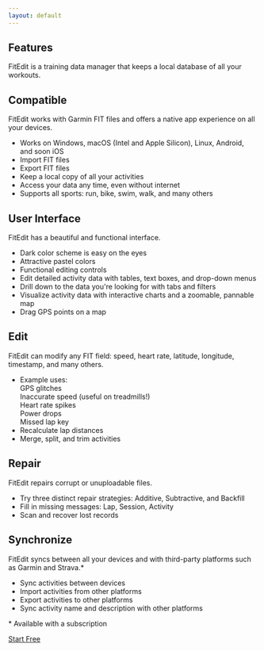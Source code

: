 ```yaml
---
layout: default
---
```


<main>
<section class="section">

<h1>Features</h1>

<p>FitEdit is a training data manager that keeps a local database of all your workouts.</p>
      
<h2>Compatible</h2>

<p>FitEdit works with Garmin FIT files and offers a native app experience on all your devices.</p>
<ul>
  <li>Works on Windows, macOS (Intel and Apple Silicon), Linux, Android, and soon iOS</li>
  <li>Import FIT files</li>
  <li>Export FIT files</li>
  <li>Keep a local copy of all your activities</li>
  <li>Access your data any time, even without internet</li>
  <li>Supports all sports: run, bike, swim, walk, and many others</li>
</ul>

<h2>User Interface</h2>

<p>FitEdit has a beautiful and functional interface.</p>

<ul>
  <li>Dark color scheme is easy on the eyes</li>
  <li>Attractive pastel colors</li>
  <li>Functional editing controls</li>
  <li>Edit detailed activity data with tables, text boxes, and drop-down menus</li>
  <li>Drill down to the data you're looking for with tabs and filters</li>
  <li>Visualize activity data with interactive charts and a zoomable, pannable map</li>
  <li>Drag GPS points on a map</li>
</ul>

<h2>Edit</h2>

<p>FitEdit can modify any FIT field: speed, heart rate, latitude, longitude, timestamp, and many others. </p>

<ul>
  <li>Example uses:<br>
    GPS glitches<br>
    Inaccurate speed (useful on treadmills!)<br>
    Heart rate spikes<br>
    Power drops<br>
    Missed lap key<br>
  </li>
  <li>Recalculate lap distances</li>
  <li>Merge, split, and trim activities</li>
</ul>

<h2>Repair</h2>

<p>FitEdit repairs corrupt or unuploadable files.</p>
<ul>
  <li>Try three distinct repair strategies: Additive, Subtractive, and Backfill</li>
  <li>Fill in missing messages: Lap, Session, Activity</li>
  <li>Scan and recover lost records</li>
</ul>

<h2>Synchronize</h2>

<p>FitEdit syncs between all your devices and with third-party platforms such as Garmin and Strava.*</p>

<ul>
  <li>Sync activities between devices</li>
  <li>Import activities from other platforms</li>
  <li>Export activities to other platforms</li>
  <li>Sync activity name and description with other platforms</li>
</ul>

<p>* Available with a subscription</p>
<a class="cta-button" href="get.html">Start Free</a>

</section>
</main>
